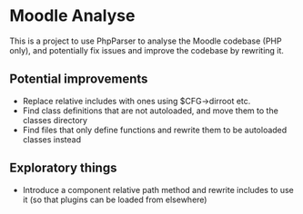 Moodle Analyse
===

This is a project to use PhpParser to analyse the Moodle codebase (PHP only), and potentially fix issues and improve the codebase by rewriting it.

Potential improvements
---

* Replace relative includes with ones using $CFG->dirroot etc.
* Find class definitions that are not autoloaded, and move them to the classes directory
* Find files that only define functions and rewrite them to be autoloaded classes instead

Exploratory things
---

* Introduce a component relative path method and rewrite includes to use it (so that plugins can be loaded from elsewhere)